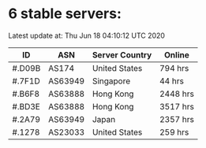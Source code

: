 # 6 stable servers:

Latest update at: Thu Jun 18 04:10:12 UTC 2020

| ID | ASN | Server Country | Online |
| -- | --- | -------------- | ------ |
| #.D09B | AS174 | United States | 794 hrs |
| #.7F1D | AS63949 | Singapore | 44 hrs |
| #.B6F8 | AS63888 | Hong Kong | 2448 hrs |
| #.BD3E | AS63888 | Hong Kong | 3517 hrs |
| #.2A79 | AS63949 | Japan | 2357 hrs |
| #.1278 | AS23033 | United States | 259 hrs |

